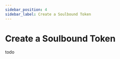 ```yaml
---
sidebar_position: 4
sidebar_label: Create a Soulbound Token
---
```


# Create a Soulbound Token

todo
